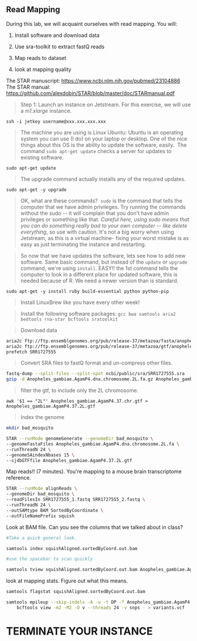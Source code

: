 ## Read Mapping


During this lab, we will acquaint ourselves with read mapping. You will:

1. Install software and download data

2. Use sra-toolkit to extract fastQ reads

3. Map reads to dataset

4. look at mapping quality


The STAR manuscript: https://www.ncbi.nlm.nih.gov/pubmed/23104886
The STAR manual: https://github.com/alexdobin/STAR/blob/master/doc/STARmanual.pdf



> Step 1: Launch an instance on Jetstream. For this exercise, we will use a _m1.xlarge_ instance.

```
ssh -i jetkey username@xxx.xxx.xxx.xxx
```

> The machine you are using is Linux Ubuntu: Ubuntu is an operating system you can use (I do) on your laptop or desktop. One of the nice things about this OS is the ability to update the software, easily.  The command `sudo apt-get update` checks a server for updates to existing software.


```
sudo apt-get update
```

> The upgrade command actually installs any of the required updates.

```
sudo apt-get -y upgrade
```

> OK, what are these commands?  `sudo` is the command that tells the computer that we have admin privileges. Try running the commands without the sudo -- it will complain that you don't have admin privileges or something like that. *Careful here, using sudo means that you can do something really bad to your own computer -- like delete everything*, so use with caution. It's not a big worry when using Jetstream, as this is a virtual machine- fixing your worst mistake is as easy as just terminating the instance and restarting.


> So now that we have updates the software, lets see how to add new software. Same basic command, but instead of the `update` or `upgrade` command, we're using `install`. EASY!!
> the 1st command tells the computer to look in a different place for updated software, this is needed because of R. We need a newer version than is standard.


```
sudo apt-get -y install ruby build-essential python python-pip
```


> Install LinuxBrew like you have every other week!


> Install the following software packages: `gcc bwa samtools aria2 bedtools rna-star bcftools sratoolkit`


>Download data

```bash
aria2c ftp://ftp.ensemblgenomes.org/pub/release-37/metazoa/fasta/anopheles_gambiae/dna/Anopheles_gambiae.AgamP4.dna.chromosome.2L.fa.gz
aria2c ftp://ftp.ensemblgenomes.org/pub/release-37/metazoa/gtf/anopheles_gambiae/Anopheles_gambiae.AgamP4.37.chr.gtf.gz
prefetch SRR1727555
```

>Convert SRA files to fastQ format and un-compress other files.

```bash
fastq-dump --split-files --split-spot ncbi/public/sra/SRR1727555.sra
gzip -d Anopheles_gambiae.AgamP4.dna.chromosome.2L.fa.gz Anopheles_gambiae.AgamP4.37.chr.gtf.gz
```

> filter the gtf, to include only the 2L chromosome.

```
awk '$1 == "2L"' Anopheles_gambiae.AgamP4.37.chr.gtf > Anopheles_gambiae.AgamP4.37.2L.gtf
```

> Index the genome

```bash
mkdir bad_mosquito

STAR --runMode genomeGenerate --genomeDir bad_mosquito \
--genomeFastaFiles Anopheles_gambiae.AgamP4.dna.chromosome.2L.fa \
--runThreadN 24 \
--genomeSAindexNbases 15 \
--sjdbGTFfile Anopheles_gambiae.AgamP4.37.2L.gtf
```

Map reads!! (7 minutes). You're mapping to a mouse brain transcriptome reference.

```bash
STAR --runMode alignReads \
--genomeDir bad_mosquito \
--readFilesIn SRR1727555_1.fastq SRR1727555_2.fastq \
--runThreadN 24 \
--outSAMtype BAM SortedByCoordinate \
--outFileNamePrefix squish
```

Look at BAM file. Can you see the columns that we talked about in class?


```bash
#Take a quick general look.

samtools index squishAligned.sortedByCoord.out.bam

#use the spacebar to scan quickly

samtools tview squishAligned.sortedByCoord.out.bam Anopheles_gambiae.AgamP4.dna.chromosome.2L.fa
```


look at mapping stats. Figure out what this means.

```bash
samtools flagstat squishAligned.sortedByCoord.out.bam
```

```bash
samtools mpileup --skip-indels -A -u -t DP -f Anopheles_gambiae.AgamP4.dna.chromosome.2L.fa squishAligned.sortedByCoord.out.bam | \
    bcftools view -m2 -M2 -O v --threads 24 -v snps - > variants.vcf

```

# TERMINATE YOUR INSTANCE
